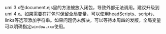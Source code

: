 umi 3.x在document.ejs里的方法被放入闭包，导致外部无法调用。建议升级到umi 4.x。如果需要在打包时保留全局变量，可以使用headScripts、scripts、links等选项添加字符串。如果问题仍未解决，可以等待本周四的发版，全局变量可以明确指定`window.xxx`使用。
